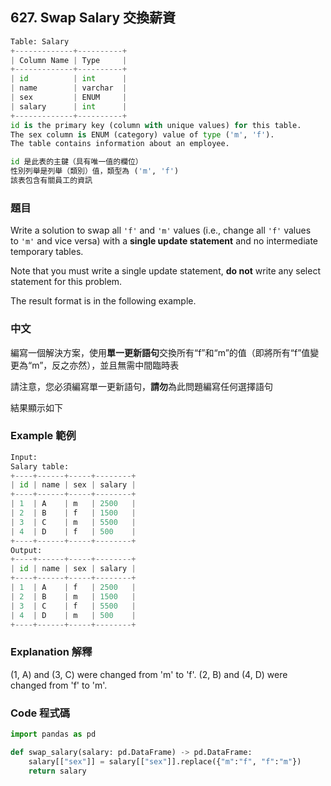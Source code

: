 ## 627. Swap Salary 交換薪資

```py
Table: Salary
+-------------+----------+
| Column Name | Type     |
+-------------+----------+
| id          | int      |
| name        | varchar  |
| sex         | ENUM     |
| salary      | int      |
+-------------+----------+
id is the primary key (column with unique values) for this table.
The sex column is ENUM (category) value of type ('m', 'f').
The table contains information about an employee.

id 是此表的主鍵（具有唯一值的欄位）
性別列舉是列舉（類別）值，類型為 ('m', 'f')
該表包含有關員工的資訊
```

### 題目

Write a solution to swap all `'f'` and `'m'` values (i.e., change all `'f'` values to `'m'` and vice versa) with a **single update statement** and no intermediate temporary tables.

Note that you must write a single update statement, **do not** write any select statement for this problem.

The result format is in the following example.

### 中文

編寫一個解決方案，使用**單一更新語句**交換所有“f”和“m”的值（即將所有“f”值變更為“m”，反之亦然），並且無需中間臨時表

請注意，您必須編寫單一更新語句，**請勿**為此問題編寫任何選擇語句

結果顯示如下

### Example 範例

```py
Input:
Salary table:
+----+------+-----+--------+
| id | name | sex | salary |
+----+------+-----+--------+
| 1  | A    | m   | 2500   |
| 2  | B    | f   | 1500   |
| 3  | C    | m   | 5500   |
| 4  | D    | f   | 500    |
+----+------+-----+--------+
Output:
+----+------+-----+--------+
| id | name | sex | salary |
+----+------+-----+--------+
| 1  | A    | f   | 2500   |
| 2  | B    | m   | 1500   |
| 3  | C    | f   | 5500   |
| 4  | D    | m   | 500    |
+----+------+-----+--------+
```

### Explanation 解釋

(1, A) and (3, C) were changed from 'm' to 'f'.
(2, B) and (4, D) were changed from 'f' to 'm'.

### Code 程式碼

```py
import pandas as pd

def swap_salary(salary: pd.DataFrame) -> pd.DataFrame:
    salary[["sex"]] = salary[["sex"]].replace({"m":"f", "f":"m"})
    return salary
```